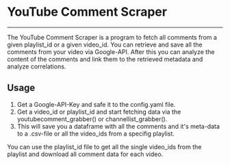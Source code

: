 # YouTube Comment Scraper
___

The YouTube Comment Scraper is a program to fetch all comments
from a given playlist_id or a given video_id. You can retrieve
and save all the comments from your video via Google-API. After
this you can analyze the content of the comments and link them
to the retrieved metadata and analyze correlations. 


## Usage

1. Get a Google-API-Key and safe it to the config.yaml file.
2. Get a video_id or playlist_id and start fetching data via
the youtubecomment_grabber() or channellist_grabber().
3. This will save you a dataframe with all the comments and it's 
meta-data to a .csv-file or all the video_ids from a specifig playlist.
   
You can use the playlist_id file to get all the single video_ids
from the playlist and download all comment data for each video.

